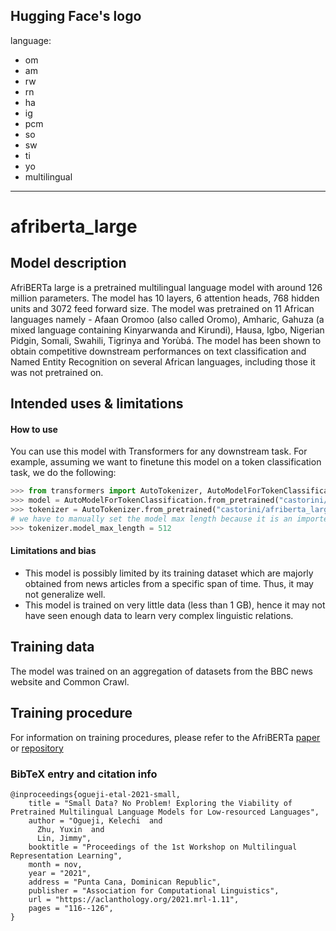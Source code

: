 Hugging Face's logo
---
language: 
- om
- am
- rw
- rn
- ha
- ig
- pcm
- so
- sw
- ti
- yo
- multilingual

---
# afriberta_large
## Model description
AfriBERTa large is a pretrained multilingual language model with around 126 million parameters.
The model has 10 layers, 6 attention heads, 768 hidden units and 3072 feed forward size.
The model was pretrained on 11 African languages namely - Afaan Oromoo (also called Oromo), Amharic, Gahuza (a mixed language containing Kinyarwanda and Kirundi), Hausa, Igbo, Nigerian Pidgin, Somali, Swahili, Tigrinya and Yorùbá.
The model has been shown to obtain competitive downstream performances on text classification and Named Entity Recognition on several African languages, including those it was not pretrained on. 


## Intended uses & limitations

#### How to use
You can use this model with Transformers for any downstream task. 
For example, assuming we want to finetune this model on a token classification task, we do the following:

```python
>>> from transformers import AutoTokenizer, AutoModelForTokenClassification
>>> model = AutoModelForTokenClassification.from_pretrained("castorini/afriberta_large")
>>> tokenizer = AutoTokenizer.from_pretrained("castorini/afriberta_large")
# we have to manually set the model max length because it is an imported sentencepiece model, which huggingface does not properly support right now
>>> tokenizer.model_max_length = 512 
```

#### Limitations and bias
- This model is possibly limited by its training dataset which are majorly obtained from news articles from a specific span of time. Thus, it may not generalize well.
- This model is trained on very little data (less than 1 GB), hence it may not have seen enough data to learn very complex linguistic relations.


## Training data
The model was trained on an aggregation of datasets from the BBC news website and Common Crawl. 

## Training procedure
For information on training procedures, please refer to the AfriBERTa [paper]() or [repository](https://github.com/keleog/afriberta)

### BibTeX entry and citation info
```
@inproceedings{ogueji-etal-2021-small,
    title = "Small Data? No Problem! Exploring the Viability of Pretrained Multilingual Language Models for Low-resourced Languages",
    author = "Ogueji, Kelechi  and
      Zhu, Yuxin  and
      Lin, Jimmy",
    booktitle = "Proceedings of the 1st Workshop on Multilingual Representation Learning",
    month = nov,
    year = "2021",
    address = "Punta Cana, Dominican Republic",
    publisher = "Association for Computational Linguistics",
    url = "https://aclanthology.org/2021.mrl-1.11",
    pages = "116--126",
}
```


